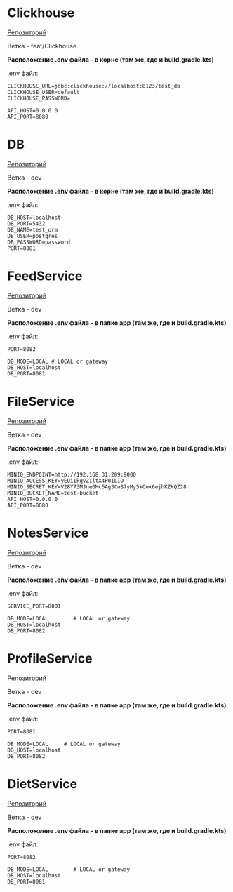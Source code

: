 # Clickhouse

[Репозиторий](https://github.com/zhmu-100/Clickhouse/tree/feat/Clickhouse)

Ветка - feat/Clickhouse

**Расположение .env файла - в корне (там же, где и build.gradle.kts)**

.env файл:
```
CLICKHOUSE_URL=jdbc:clickhouse://localhost:8123/test_db
CLICKHOUSE_USER=default
CLICKHOUSE_PASSWORD=

API_HOST=0.0.0.0
API_PORT=8080
```

# DB

[Репозиторий](https://github.com/zhmu-100/DB/tree/dev)

Ветка - dev

**Расположение .env файла - в корне (там же, где и build.gradle.kts)**

.env файл:
```
DB_HOST=localhost
DB_PORT=5432
DB_NAME=test_orm
DB_USER=postgres
DB_PASSWORD=password
PORT=8081
```

# FeedService

[Репозиторий](https://github.com/zhmu-100/FeedService/tree/dev)

Ветка - dev

**Расположение .env файла - в папке app (там же, где и build.gradle.kts)**

.env файл:
```
PORT=8082

DB_MODE=LOCAL # LOCAL or gateway
DB_HOST=localhost
DB_PORT=8081
```

# FileService

[Репозиторий](https://github.com/zhmu-100/FileService/tree/dev)

Ветка - dev

**Расположение .env файла - в папке app (там же, где и build.gradle.kts)**

.env файл:
```
MINIO_ENDPOINT=http://192.168.31.209:9000
MINIO_ACCESS_KEY=yEQiIkgvZIltX4P0ILID
MINIO_SECRET_KEY=V28Y73MJne6Mc6Ag3CoS7yMy5kCox6ejhKZKQZ28
MINIO_BUCKET_NAME=test-bucket
API_HOST=0.0.0.0
API_PORT=8080
```

# NotesService

[Репозиторий](https://github.com/zhmu-100/NotesService/tree/dev)

Ветка - dev

**Расположение .env файла - в папке app (там же, где и build.gradle.kts)**

.env файл:
```
SERVICE_PORT=8001

DB_MODE=LOCAL        # LOCAL or gateway
DB_HOST=localhost
DB_PORT=8082
```

# ProfileService

[Репозиторий](https://github.com/zhmu-100/ProfileService/tree/dev)

Ветка - dev

**Расположение .env файла - в папке app (там же, где и build.gradle.kts)**

.env файл:
```
PORT=8081

DB_MODE=LOCAL     # LOCAL or gateway
DB_HOST=localhost
DB_PORT=8082
```

# DietService

[Репозиторий](https://github.com/zhmu-100/DietService/tree/dev)

Ветка - dev

**Расположение .env файла - в папке app (там же, где и build.gradle.kts)**

.env файл:
```
PORT=8082

DB_MODE=LOCAL        # LOCAL or gateway
DB_HOST=localhost
DB_PORT=8081
```